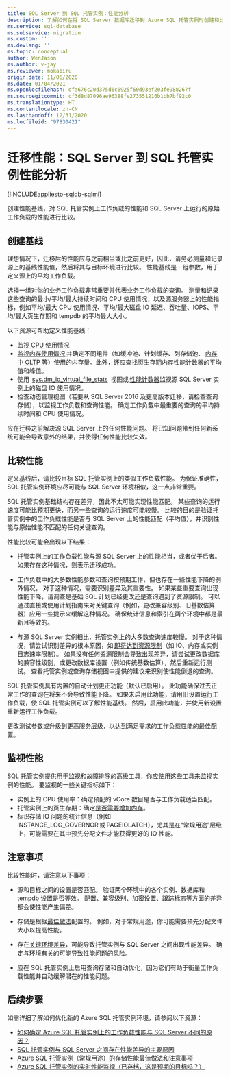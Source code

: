 ```yaml
---
title: SQL Server 到 SQL 托管实例：性能分析
description: 了解如何在将 SQL Server 数据库迁移到 Azure SQL 托管实例时创建和比较性能基线。
ms.service: sql-database
ms.subservice: migration
ms.custom: ''
ms.devlang: ''
ms.topic: conceptual
author: WenJason
ms.author: v-jay
ms.reviewer: mokabiru
origin.date: 11/06/2020
ms.date: 01/04/2021
ms.openlocfilehash: dfa676c20d375d6c6925f60d93ef203fe988267f
ms.sourcegitcommit: cf3d8d87096ae96388fe273551216b1cb7bf92c0
ms.translationtype: HT
ms.contentlocale: zh-CN
ms.lasthandoff: 12/31/2020
ms.locfileid: "97830421"
---
```

# <a name="migration-performance-sql-server-to-sql-managed-instance-performance-analysis"></a>迁移性能：SQL Server 到 SQL 托管实例性能分析
[!INCLUDE[appliesto-sqldb-sqlmi](../../includes/appliesto-sqlmi.md)]

创建性能基线，对 SQL 托管实例上工作负载的性能和 SQL Server 上运行的原始工作负载的性能进行比较。 

## <a name="create-a-baseline"></a>创建基线

理想情况下，迁移后的性能应与之前相当或比之前更好，因此，请务必测量和记录源上的基线性能值，然后将其与目标环境进行比较。 性能基线是一组参数，用于定义源上的平均工作负载。 

选择一组对你的业务工作负载非常重要并代表业务工作负载的查询。 测量和记录这些查询的最小/平均/最大持续时间和 CPU 使用情况，以及源服务器上的性能指标，例如平均/最大 CPU 使用情况、平均/最大磁盘 IO 延迟、吞吐量、IOPS、平均/最大页生存期和 tempdb 的平均最大大小。 

以下资源可帮助定义性能基线： 

   - [监视 CPU 使用情况](https://techcommunity.microsoft.com/t5/azure-sql-database/monitor-cpu-usage-on-sql-server-and-azure-sql/ba-p/680777#M131)
   - [监视内存使用情况](https://docs.microsoft.com/sql/relational-databases/performance-monitor/monitor-memory-usage) 并确定不同组件（如缓冲池、计划缓存、列存储池、 [内存中 OLTP](https://docs.microsoft.com/sql/relational-databases/in-memory-oltp/monitor-and-troubleshoot-memory-usage) 等）使用的内存量。此外，还应查找页生存期内存性能计数器的平均值和峰值。 
   - 使用  [sys.dm_io_virtual_file_stats](https://docs.microsoft.com/sql/relational-databases/system-dynamic-management-views/sys-dm-io-virtual-file-stats-transact-sql)  视图或 [性能计数器](https://docs.microsoft.com/sql/relational-databases/performance-monitor/monitor-disk-usage)监视源 SQL Server 实例上的磁盘 IO 使用情况。 
   - 检查动态管理视图（若要从 SQL Server 2016 及更高版本迁移，请检查查询存储），以监视工作负载和查询性能。 确定工作负载中最重要的查询的平均持续时间和 CPU 使用情况。 

应在迁移之前解决源 SQL Server 上的任何性能问题。 将已知问题带到任何新系统可能会导致意外的结果，并使得任何性能比较失效。 


## <a name="compare-performance"></a>比较性能 

定义基线后，请比较目标 SQL 托管实例上的类似工作负载性能。 为保证准确性，SQL 托管实例环境应尽可能与 SQL Server 环境相似，这一点非常重要。 

SQL 托管实例基础结构存在差异，因此不太可能实现性能匹配。 某些查询的运行速度可能比预期更快，而另一些查询的运行速度可能较慢。 比较的目的是验证托管实例中的工作负载性能是否与 SQL Server 上的性能匹配（平均值），并识别性能与原始性能不匹配的任何关键查询。 

性能比较可能会出现以下结果： 

- 托管实例上的工作负载性能与源 SQL Server 上的性能相当，或者优于后者。 如果存在这种情况，则表示迁移成功。 

- 工作负载中的大多数性能参数和查询按预期工作，但也存在一些性能下降的例外情况。 对于这种情况，需要识别差异及其重要性。 如果某些重要查询出现性能下降，请调查是基础 SQL 计划已经更改还是查询遇到了资源限制。 可以通过直接或使用计划指南来对关键查询（例如，更改兼容级别、旧基数估算器）应用一些提示来缓解这种情况。 确保统计信息和索引在两个环境中都是最新且等效的。 

- 与源 SQL Server 实例相比，托管实例上的大多数查询速度较慢。 对于这种情况，请尝试识别差异的根本原因，如 [即将达到资源限制](../../managed-instance/resource-limits.md#service-tier-characteristics)（如 IO、内存或实例日志速率限制）。 如果没有任何资源限制会导致出现差异，请尝试更改数据库的兼容性级别，或更改数据库设置（例如传统基数估算），然后重新运行测试。 查看托管实例或查询存储视图中提供的建议来识别使性能倒退的查询。 

SQL 托管实例具有内置的自动计划更正功能（默认已启用）。 此功能确保过去正常工作的查询在将来不会导致性能下降。 如果未启用此功能，请用旧设置运行工作负载，使 SQL 托管实例可以了解性能基线。 然后，启用此功能，并使用新设置重新运行工作负载。 

更改测试参数或升级到更高服务层级，以达到满足需求的工作负载性能的最佳配置。 

## <a name="monitor-performance"></a>监视性能 

SQL 托管实例提供用于监视和故障排除的高级工具，你应使用这些工具来监视实例的性能。 要监视的一些关键指标如下： 

- 实例上的 CPU 使用率：确定预配的 vCore 数目是否与工作负载适当匹配。 
- 托管实例上的页生存期：确定[是否需要增加内存](https://techcommunity.microsoft.com/t5/azure-sql-database/do-you-need-more-memory-on-azure-sql-managed-instance/ba-p/563444)。
- 标识存储 IO 问题的统计信息（例如 INSTANCE_LOG_GOVERNOR 或 PAGEIOLATCH），尤其是在“常规用途”层级上，可能需要在其中预先分配文件才能获得更好的 IO 性能。 


## <a name="considerations"></a>注意事项  

比较性能时，请注意以下事项： 

- 源和目标之间的设置是否匹配。 验证两个环境中的各个实例、数据库和 tempdb 设置是否等效。 配置、兼容级别、加密设置、跟踪标志等方面的差异都会使性能产生偏差。 

- 存储是根据[最佳做法](https://techcommunity.microsoft.com/t5/datacat/storage-performance-best-practices-and-considerations-for-azure/ba-p/305525)配置的。 例如，对于常规用途，你可能需要预先分配文件大小以提高性能。 

- 存在[关键环境差异](https://azure.microsoft.com/blog/key-causes-of-performance-differences-between-sql-managed-instance-and-sql-server/)，可能导致托管实例与 SQL Server 之间出现性能差异。 确定与环境有关的可能导致性能问题的风险。 

- 应在 SQL 托管实例上启用查询存储和自动优化，因为它们有助于衡量工作负载性能并自动缓解潜在的性能问题。 



## <a name="next-steps"></a>后续步骤

如需详细了解如何优化新的 Azure SQL 托管实例环境，请参阅以下资源： 

- [如何确定 Azure SQL 托管实例上的工作负载性能与 SQL Server 不同的原因？](https://medium.com/azure-sqldb-managed-instance/what-to-do-when-azure-sql-managed-instance-is-slower-than-sql-server-dd39942aaadd)
- [SQL 托管实例与 SQL Server 之间存在性能差异的主要原因](https://azure.microsoft.com/blog/key-causes-of-performance-differences-between-sql-managed-instance-and-sql-server/)
- [Azure SQL 托管实例（常规用途）的存储性能最佳做法和注意事项](https://techcommunity.microsoft.com/t5/datacat/storage-performance-best-practices-and-considerations-for-azure/ba-p/305525)
- [Azure SQL 托管实例的实时性能监视（已存档，这是预期的目标吗？）](https://docs.microsoft.com/archive/blogs/sqlcat/real-time-performance-monitoring-for-azure-sql-database-managed-instance)
